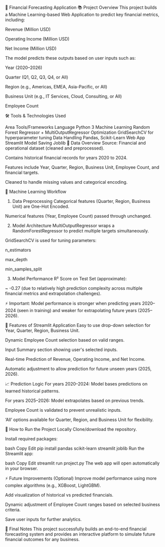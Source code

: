 📄 Financial Forecasting Application
📚 Project Overview
This project builds a Machine Learning-based Web Application to predict key financial metrics, including:

Revenue (Million USD)

Operating Income (Million USD)

Net Income (Million USD)

The model predicts these outputs based on user inputs such as:

Year (2020–2026)

Quarter (Q1, Q2, Q3, Q4, or All)

Region (e.g., Americas, EMEA, Asia-Pacific, or All)

Business Unit (e.g., IT Services, Cloud, Consulting, or All)

Employee Count

🛠️ Tools & Technologies Used

Area	Tools/Frameworks
Language	Python 3
Machine Learning	Random Forest Regressor + MultiOutputRegressor
Optimization	GridSearchCV for hyperparameter tuning
Data Handling	Pandas, Scikit-Learn
Web App	Streamlit
Model Saving	Joblib
🔎 Data Overview
Source: Financial and operational dataset (cleaned and preprocessed).

Contains historical financial records for years 2020 to 2024.

Features include Year, Quarter, Region, Business Unit, Employee Count, and financial targets.

Cleaned to handle missing values and categorical encoding.

🧠 Machine Learning Workflow
1. Data Preprocessing
Categorical features (Quarter, Region, Business Unit) are One-Hot Encoded.

Numerical features (Year, Employee Count) passed through unchanged.

2. Model Architecture
MultiOutputRegressor wraps a RandomForestRegressor to predict multiple targets simultaneously.

GridSearchCV is used for tuning parameters:

n_estimators

max_depth

min_samples_split

3. Model Performance
R² Score on Test Set (approximate):

~ -0.27 (due to relatively high prediction complexity across multiple financial metrics and extrapolation challenges).

⚡ Important: Model performance is stronger when predicting years 2020–2024 (seen in training) and weaker for extrapolating future years (2025–2026).

🌟 Features of Streamlit Application
Easy to use drop-down selection for Year, Quarter, Region, Business Unit.

Dynamic Employee Count selection based on valid ranges.

Input Summary section showing user's selected inputs.

Real-time Prediction of Revenue, Operating Income, and Net Income.

Automatic adjustment to allow prediction for future unseen years (2025, 2026).

📈 Prediction Logic
For years 2020–2024: Model bases predictions on learned historical patterns.

For years 2025–2026: Model extrapolates based on previous trends.

Employee Count is validated to prevent unrealistic inputs.

‘All’ options available for Quarter, Region, and Business Unit for flexibility.

🚀 How to Run the Project Locally
Clone/download the repository.

Install required packages:

bash
Copy
Edit
pip install pandas scikit-learn streamlit joblib
Run the Streamlit app:

bash
Copy
Edit
streamlit run project.py
The web app will open automatically in your browser.

⚡ Future Improvements (Optional)
Improve model performance using more complex algorithms (e.g., XGBoost, LightGBM).

Add visualization of historical vs predicted financials.

Dynamic adjustment of Employee Count ranges based on selected business criteria.

Save user inputs for further analytics.

📢 Final Notes
This project successfully builds an end-to-end financial forecasting system
and provides an interactive platform to simulate future financial outcomes for any business.
